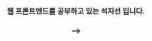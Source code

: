 <h3 align="center"> 
  웹 프론트엔드를 공부하고 있는 석지선 입니다.<br/>
</h3>
<!-- <h4 align="center">
  <a href="https://www.notion.so/962713a82bf341f3a98fcab9fea73b04">💡 Project Log</a><br/><br/>
  <a href="https://bit.ly/sunysty_devlog">📚 Study Log</a><br/><br/>
  📮 seokjiseon@gmail.com
</h4>
 -->
<h3 align="center">
<!-- 
<img src="https://img.shields.io/badge/HTML5-E34F26?style=for-the-badge&logo=HTML5&logoColor=fff"/>
<img src="https://img.shields.io/badge/javascript-F7DF1E?style=for-the-badge&logo=javascript&logoColor=000"/>
<img src="https://img.shields.io/badge/typescript-blue?style=for-the-badge&logo=typescript&logoColor=fff"/>
<img src="https://img.shields.io/badge/React-61DAFB?style=for-the-badge&logo=React&logoColor=000"/>
<br/>
<img src="https://img.shields.io/badge/Redux-764ABC?style=for-the-badge&logo=Redux&logoColor=fff"/>
<img src="https://img.shields.io/badge/recoil-000?style=for-the-badge&logo=Recoil&logoColor=fff"/>
<br/>
<img src="https://img.shields.io/badge/Sass-CC6699?style=for-the-badge&logo=Sass&logoColor=fff"/>
<img src="https://img.shields.io/badge/CSS3-1572B6?style=for-the-badge&logo=CSS3&logoColor=fff"/>
<img src="https://img.shields.io/badge/styledcomponents-hotpink?style=for-the-badge&logo=styledcomponents&logoColor=fff"/>
<br/>
</h3>


<h3 align="center">
<img src="https://hits.seeyoufarm.com/api/count/incr/badge.svg?url=https%3A%2F%2Fgithub.com%2Fsunysty&count_bg=%2379C83D&title_bg=%23555555&icon=&icon_color=%23E7E7E7&title=hits&edge_flat=false"/>
</h3>

<br/><br/>
<h3 align="center">
<img src="https://github-readme-stats.vercel.app/api?username=sunysty&show_icons=true&theme=radical"/>
</h3>
<br/>


 


<!--
**sunysty/sunysty** is a ✨ _special_ ✨ repository because its `README.md` (this file) appears on your GitHub profile.

Here are some ideas to get you started:

- 🔭 I’m currently working on ...
- 🌱 I’m currently learning ...
- 👯 I’m looking to collaborate on ...
- 🤔 I’m looking for help with ...
- 💬 Ask me about ...
- 📫 How to reach me: ...
- 😄 Pronouns: ...
- ⚡ Fun fact: ...
-->
 -->
